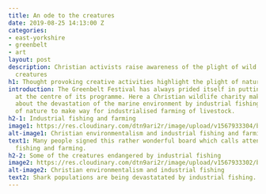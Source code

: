 ```yaml
---
title: An ode to the creatures
date: 2019-08-25 14:13:00 Z
categories:
- east-yorkshire
- greenbelt
- art
layout: post
description: Christian activists raise awareness of the plight of wild and domestic
  creatures
h1: Thought provoking creative activities highlight the plight of nature at the Greenbelt Festival 2019 
introduction: The Greenbelt Festival has always prided itself in putting the environment
  at the centre of its programme. Here a Christian wildlife charity makes a point
  about the devastation of the marine environment by industrial fishing and the warping
  of nature to make way for industrialised farming of livestock.
h2-1: Industrial fishing and farming
image1: https://res.cloudinary.com/dtn9ari2r/image/upload/v1567933304/blog/IMG_0048.jpg
alt-image1: Christian environmentalism and industrial fishing and farming
text1: Many people signed this rather wonderful board which calls attention to industrial
  fishing and farming.
h2-2: Some of the creatures endangered by industrial fishing
image2: https://res.cloudinary.com/dtn9ari2r/image/upload/v1567933302/blog/IMG_0047.jpg
alt-image2: Christian environmentalism and industrial fishing
text2: Shark populations are being devastatated by industrial fishing.
---
```


